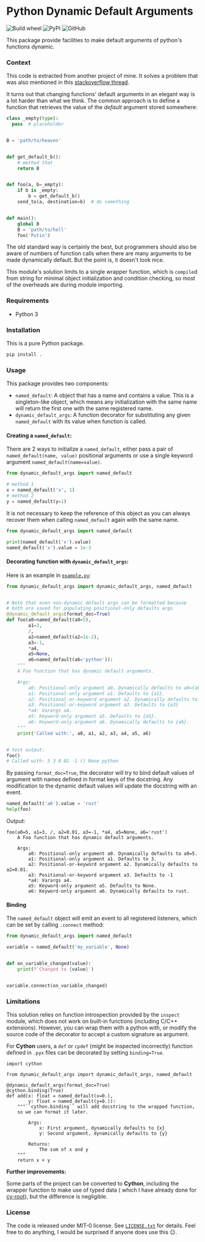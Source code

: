 Python Dynamic Default Arguments
======
![Build wheel](https://github.com/inspiros/dynamic-default-args/actions/workflows/build_wheels.yml/badge.svg)
![PyPI](https://img.shields.io/pypi/v/dynamic-default-args)
![GitHub](https://img.shields.io/github/license/inspiros/dynamic-default-args)

This package provide facilities to make default arguments of python's functions dynamic.

### Context

This code is extracted from another project of mine.
It solves a problem that was also mentioned in
this [stackoverflow thread](https://stackoverflow.com/questions/16960469/dynamic-default-arguments-in-python-functions).

It turns out that changing functions' default arguments in an elegant way is a lot harder than what we think.
The common approach is to define a function that retrieves the value of the _default_ argument stored somewhere:

```python
class _empty(type):
  pass  # placeholder


B = 'path/to/heaven'


def get_default_b():
    # method that
    return B


def foo(a, b=_empty):
    if b is _empty:
        b = get_default_b()
    send_to(a, destination=b)  # do something


def main():
    global B
    B = 'path/to/hell'
    foo('Putin')
```

The old standard way is certainly the best, but programmers should also be aware of numbers of function calls when there
are many arguments to be made dynamically default.
But the point is, it doesn't look nice.

This module's solution limits to a single wrapper function, which is `compile`d from string for minimal object
initialization and condition checking, so most of the overheads are during module importing.

### Requirements

- Python 3

### Installation

This is a pure Python package.
```bash
pip install .
```

### Usage

This package provides two components:

- `named_default`: A object that has a name and contains a value.
  This is a singleton-like object, which means any initialization with the same name will return the first one with the
  same registered name.
- `dynamic_default_args`: A function decorator for substituting any given `named_default` with its value when function
  is called.

#### Creating a `named_default`:

There are 2 ways to initialize a `named_default`, either pass a pair of `named_default(name, value)` positional
arguments or use a single keyword argument `named_default(name=value)`.

```python
from dynamic_default_args import named_default

# method 1
x = named_default('x', 1)
# method 2
y = named_default(y=1)
```

It is not necessary to keep the reference of this object as you can always recover them when calling `named_default`
again with the same name.

```python
from dynamic_default_args import named_default

print(named_default('x').value)
named_default('x').value = 1e-3
```

#### Decorating function with `dynamic_default_args`:

Here is an example in [`example.py`](examples/example.py):

```python title=foo.py
from dynamic_default_args import dynamic_default_args, named_default


# Note that even non-dynamic default args can be formatted because
# both are saved for populating positional-only defaults args
@dynamic_default_args(format_doc=True)
def foo(a0=named_default(a0=5),
        a1=3,
        /,
        a2=named_default(a2=1e-2),
        a3=-1,
        *a4,
        a5=None,
        a6=named_default(a6='python')):
    """
    A Foo function that has dynamic default arguments.

    Args:
        a0: Positional-only argument a0. Dynamically defaults to a0={a0}.
        a1: Positional-only argument a1. Defaults to {a1}.
        a2: Positional-or-keyword argument a2. Dynamically defaults to a2={a2}.
        a3: Positional-or-keyword argument a3. Defaults to {a3}
        *a4: Varargs a4.
        a5: Keyword-only argument a5. Defaults to {a5}.
        a6: Keyword-only argument a6. Dynamically defaults to {a6}.
    """
    print('Called with:', a0, a1, a2, a3, a4, a5, a6)


# test output:
foo()
# Called with: 5 3 0.01 -1 () None python
```

By passing `format_doc=True`, the decorator will try to bind default values of argument with names defined in format
keys of the docstring.
Any modification to the dynamic default values will update the docstring with an event.

```python
named_default('a6').value = 'rust'
help(foo)
```

Output:

```
foo(a0=5, a1=3, /, a2=0.01, a3=-1, *a4, a5=None, a6='rust')
    A Foo function that has dynamic default arguments.
    
    Args:
        a0: Positional-only argument a0. Dynamically defaults to a0=5.
        a1: Positional-only argument a1. Defaults to 3.
        a2: Positional-or-keyword argument a2. Dynamically defaults to a2=0.01.
        a3: Positional-or-keyword argument a3. Defaults to -1
        *a4: Varargs a4.
        a5: Keyword-only argument a5. Defaults to None.
        a6: Keyword-only argument a6. Dynamically defaults to rust.
```

#### Binding

The `named_default` object will emit an event to all registered listeners, which can be set by calling `.connect`
method:

```python
from dynamic_default_args import named_default

variable = named_default('my_variable', None)


def on_variable_changed(value):
    print(f'Changed to {value}')


variable.connect(on_variable_changed)
```

### Limitations

This solution relies on function introspection provided by the `inspect` module, which does not work on built-in
functions (including C/C++ extensions).
However, you can wrap them with a python with, or modify the source code of the decorator to accept a custom signature
as argument.

For **Cython** users, a `def` or `cpdef` (might be inspected incorrectly) function defined in `.pyx` files can be
decorated by setting `binding=True`.

```cython
import cython

from dynamic_default_args import dynamic_default_args, named_default

@dynamic_default_args(format_doc=True)
@cython.binding(True)
def add(x: float = named_default(x=0.),
        y: float = named_default(y=0.)):
    """``cython.binding`` will add docstring to the wrapped function,
    so we can format it later.

        Args:
            x: First argument, dynamically defaults to {x}
            y: Second argument, dynamically defaults to {y}

        Returns:
            The sum of x and y
    """
    return x + y
```

**Further improvements:**

Some parts of the project can be converted to **Cython**, including the wrapper function to make use of typed data (
which I have already done for [cy-root](https://github.com/inspiros/cy-root.git)), but the difference is negligible.

### License
The code is released under MIT-0 license. See [`LICENSE.txt`](LICENSE.txt) for details.
Feel free to do anything, I would be surprised if anyone does use this 😐.
